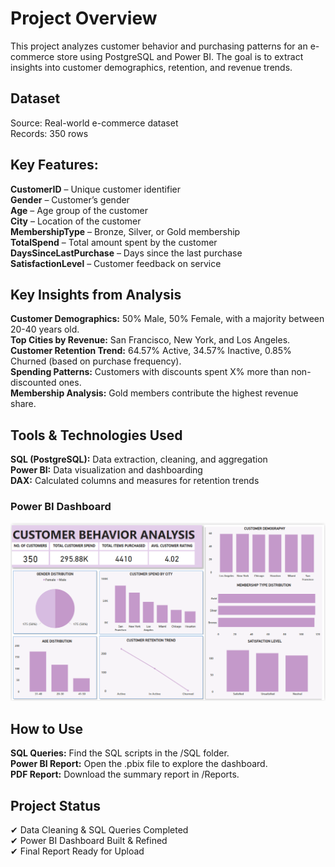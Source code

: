 # Project Overview
This project analyzes customer behavior and purchasing patterns for an e-commerce store using PostgreSQL and Power BI. The goal is to extract insights into customer demographics, retention, and revenue trends.

## Dataset
Source: Real-world e-commerce dataset  
Records: 350 rows

## Key Features:  
**CustomerID** – Unique customer identifier  
**Gender** – Customer’s gender  
**Age** – Age group of the customer  
**City** – Location of the customer  
**MembershipType** – Bronze, Silver, or Gold membership  
**TotalSpend** – Total amount spent by the customer  
**DaysSinceLastPurchase** – Days since the last purchase  
**SatisfactionLevel** – Customer feedback on service  

## Key Insights from Analysis  
**Customer Demographics:** 50% Male, 50% Female, with a majority between 20-40 years old.  
**Top Cities by Revenue:** San Francisco, New York, and Los Angeles.  
**Customer Retention Trend:** 64.57% Active, 34.57% Inactive, 0.85% Churned (based on purchase frequency).  
**Spending Patterns:** Customers with discounts spent X% more than non-discounted ones.  
**Membership Analysis:** Gold members contribute the highest revenue share.

## Tools & Technologies Used  
**SQL (PostgreSQL):** Data extraction, cleaning, and aggregation  
**Power BI:** Data visualization and dashboarding  
**DAX:** Calculated columns and measures for retention trends

### Power BI Dashboard  
![Dashboard Screenshot](https://github.com/franklinanalytics/ecommerce-customer-behaviour-analysis/blob/main/ecommerce.png)

## How to Use  
**SQL Queries:** Find the SQL scripts in the /SQL folder.  
**Power BI Report:** Open the .pbix file to explore the dashboard.  
**PDF Report:** Download the summary report in /Reports.

## Project Status  
✔ Data Cleaning & SQL Queries Completed  
✔ Power BI Dashboard Built & Refined  
✔ Final Report Ready for Upload
